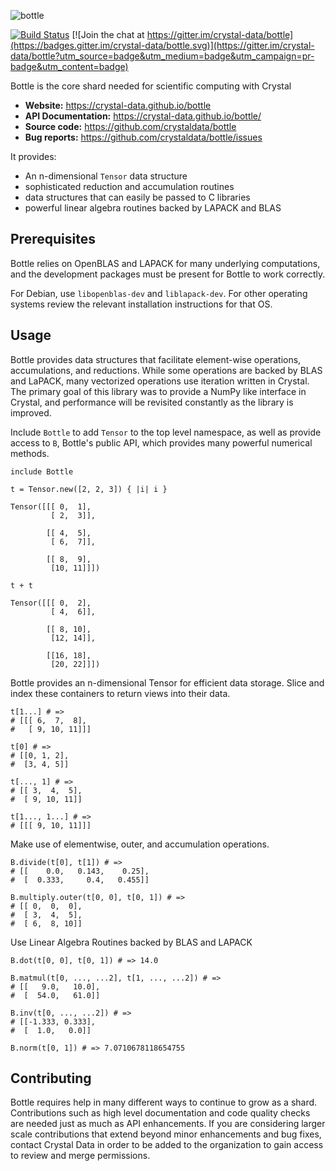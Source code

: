 ![bottle](https://raw.githubusercontent.com/crystal-data/bottle/master/static/bottle_logo.png)

[![Build Status](https://travis-ci.org/crystal-data/bottle.svg?branch=master)](https://travis-ci.org/crystal-data/bottle) [![Join the chat at https://gitter.im/crystal-data/bottle](https://badges.gitter.im/crystal-data/bottle.svg)](https://gitter.im/crystal-data/bottle?utm_source=badge&utm_medium=badge&utm_campaign=pr-badge&utm_content=badge)

Bottle is the core shard needed for scientific computing with Crystal

- **Website:** https://crystal-data.github.io/bottle
- **API Documentation:** https://crystal-data.github.io/bottle/
- **Source code:** https://github.com/crystaldata/bottle
- **Bug reports:** https://github.com/crystaldata/bottle/issues

It provides:

- An n-dimensional `Tensor` data structure
- sophisticated reduction and accumulation routines
- data structures that can easily be passed to C libraries
- powerful linear algebra routines backed by LAPACK and BLAS

## Prerequisites

Bottle relies on OpenBLAS and LAPACK for many underlying computations, and the
development packages must be present for Bottle to work correctly.

For Debian, use `libopenblas-dev` and `liblapack-dev`.  For other operating
systems review the relevant installation instructions for that OS.

## Usage

Bottle provides data structures that facilitate element-wise operations,
accumulations, and reductions.  While some operations are backed by BLAS
and LaPACK, many vectorized operations use iteration written in Crystal.
The primary goal of this library was to provide a NumPy like interface in
Crystal, and performance will be revisited constantly as the library is
improved.

Include `Bottle` to add `Tensor` to the top level namespace,
as well as provide access to `B`, Bottle's public API, which provides many
powerful numerical methods.

```crystal
include Bottle
```


```crystal
t = Tensor.new([2, 2, 3]) { |i| i }
```

```crystal
Tensor([[[ 0,  1],
         [ 2,  3]],

        [[ 4,  5],
         [ 6,  7]],

        [[ 8,  9],
         [10, 11]]])
```

```crystal
t + t
```

```crystal
Tensor([[[ 0,  2],
         [ 4,  6]],

        [[ 8, 10],
         [12, 14]],

        [[16, 18],
         [20, 22]]])
```

Bottle provides an n-dimensional Tensor for efficient data storage.
Slice and index these containers to return views into their data.

```crystal
t[1...] # =>
# [[[ 6,  7,  8],
#   [ 9, 10, 11]]]

t[0] # =>
# [[0, 1, 2],
#  [3, 4, 5]]

t[..., 1] # =>
# [[ 3,  4,  5],
#  [ 9, 10, 11]]

t[1..., 1...] # =>
# [[[ 9, 10, 11]]]
```

Make use of elementwise, outer, and accumulation operations.

```crystal
B.divide(t[0], t[1]) # =>
# [[    0.0,   0.143,    0.25],
#  [  0.333,     0.4,   0.455]]

B.multiply.outer(t[0, 0], t[0, 1]) # =>
# [[ 0,  0,  0],
#  [ 3,  4,  5],
#  [ 6,  8, 10]]
```

Use Linear Algebra Routines backed by BLAS and LAPACK

```crystal
B.dot(t[0, 0], t[0, 1]) # => 14.0

B.matmul(t[0, ..., ...2], t[1, ..., ...2]) # =>
# [[   9.0,   10.0],
#  [  54.0,   61.0]]

B.inv(t[0, ..., ...2]) # =>
# [[-1.333, 0.333],
#  [  1.0,   0.0]]

B.norm(t[0, 1]) # => 7.0710678118654755
```




Contributing
------------
Bottle requires help in many different ways to continue to grow as a shard.
Contributions such as high level documentation and code quality checks are needed just
as much as API enhancements.  If you are considering larger scale contributions
that extend beyond minor enhancements and bug fixes, contact Crystal Data
in order to be added to the organization to gain access to review and merge
permissions.
